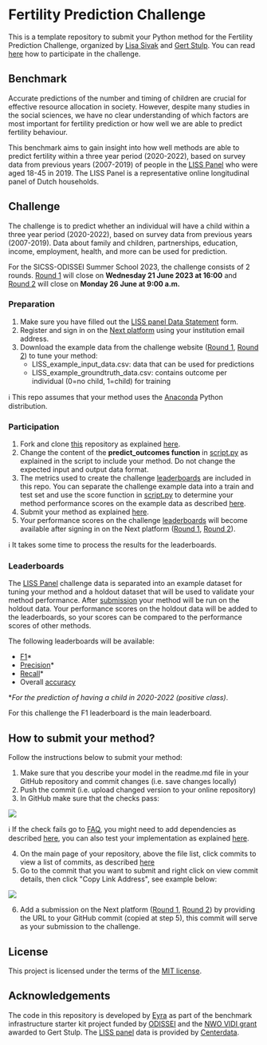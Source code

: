 # Fertility Prediction Challenge

This is a template repository to submit your Python method for the Fertility Prediction Challenge, organized by [Lisa Sivak](https://www.rug.nl/staff/e.sivak/cv) and [Gert Stulp](https://www.rug.nl/staff/g.stulp/). You can read [here](https://github.com/eyra/fertility-prediction-challenge/tree/master#participation) how to participate in the challenge.

## Benchmark

Accurate predictions of the number and timing of children are crucial for effective resource allocation in society. However, despite many studies in the social sciences, we have no clear understanding of which factors are most important for fertility prediction or how well we are able to predict fertility behaviour.

This benchmark aims to gain insight into how well methods are able to predict fertility within a three year period (2020-2022), based on survey data from previous years (2007-2019) of people in the [LISS Panel](https://www.centerdata.nl/en/liss-panel) who were aged 18-45 in 2019. The LISS Panel is a representative online longitudinal panel of Dutch households.

## Challenge

The challenge is to predict whether an individual will have a child within a three year period (2020-2022), based on survey data from previous years (2007-2019). Data about family and children, partnerships, education, income, employment, health, and more can be used for prediction.

For the SICSS-ODISSEI Summer School 2023, the challenge consists of 2 rounds. [Round 1](https://eyra.co/benchmark/5) will close on **Wednesday 21 June 2023 at 16:00** and [Round 2](https://eyra.co/benchmark/6) will close on **Monday 26 June at 9:00 a.m.**

### Preparation
1. Make sure you have filled out the [LISS panel Data Statement](https://statements.centerdata.nl/liss-panel-data-statement) form.
2. Register and sign in on the [Next platform](https://eyra.co/benchmark/5) using your institution email address.
3. Download the example data from the challenge website ([Round 1](https://eyra.co/benchmark/5), [Round 2](https://eyra.co/benchmark/6)) to tune your method:
   - LISS_example_input_data.csv: data that can be used for predictions
   - LISS_example_groundtruth_data.csv: contains outcome per individual (0=no child, 1=child) for training

ℹ️ This repo assumes that your method uses the [Anaconda](https://docs.conda.io/projects/conda/en/stable/user-guide/install/index.html) Python distribution.

### Participation

1. Fork and clone [this](https://github.com/eyra/fertility-prediction-challenge) repository as explained [here](https://github.com/eyra/fertility-prediction-challenge/wiki#how-to-fork-and-clone-this-repository).
2. Change the content of the **predict_outcomes function** in [script.py](https://github.com/eyra/fertility-prediction-challenge/blob/master/src/script.py) as explained in the script to include your method. Do not change the expected input and output data format.
3. The metrics used to create the challenge [leaderboards](https://github.com/eyra/fertility-prediction-challenge/tree/master#leaderboard) are included in this repo. You can separate the challenge example data into a train and test set and use the score function in [script.py](https://github.com/eyra/fertility-prediction-challenge/blob/master/src/script.py) to determine your method performance scores on the example data as described [here](https://github.com/eyra/fertility-prediction-challenge/wiki#how-to-evaluate-your-method).
4. Submit your method as explained [here](https://github.com/eyra/fertility-prediction-challenge/tree/master#how-to-submit-your-method).
5. Your performance scores on the challenge [leaderboards](https://github.com/eyra/fertility-prediction-challenge/tree/master#leaderboard) will become available after signing in on the Next platform ([Round 1](https://eyra.co/benchmark/5), [Round 2](https://eyra.co/benchmark/6)). 

ℹ️  It takes some time to process the results for the leaderboards.

### Leaderboards

The [LISS Panel](https://www.centerdata.nl/en/liss-panel) challenge data is separated into an example dataset for tuning your method and a holdout dataset that will be used to validate your method performance. After [submission](https://github.com/eyra/fertility-prediction-challenge/tree/master#how-to-submit-your-method) your method will be run on the holdout data. Your performance scores on the holdout data will be added to the leaderboards, so your scores can be compared to the performance scores of other methods.

The following leaderboards will be available:

- [F1](https://www.educative.io/answers/what-is-the-f1-score)\*
- [Precision](https://developers.google.com/machine-learning/crash-course/classification/precision-and-recall)\*
- [Recall](https://developers.google.com/machine-learning/crash-course/classification/precision-and-recall)\*
- Overall [accuracy](https://developers.google.com/machine-learning/crash-course/classification/accuracy)

\*_For the prediction of having a child in 2020-2022 (positive class)_.

For this challenge the F1 leaderboard is the main leaderboard.

## How to submit your method?

Follow the instructions below to submit your method:

1. Make sure that you describe your model in the readme.md file in your GitHub repository and commit changes (i.e. save changes locally)
2. Push the commit (i.e. upload changed version to your online repository)
3. In GitHub make sure that the checks pass:

![](https://github.com/eyra/fertility-prediction-challenge/blob/master/images/Checks%20passed.png)

ℹ️ If the check fails go to [FAQ](https://github.com/eyra/fertility-prediction-challenge/wiki#frequently-asked-questions), you might need to add dependencies as described [here](https://github.com/eyra/fertility-prediction-challenge/wiki#how-to-add-dependencies), you can also test your implementation as explained [here](https://github.com/eyra/fertility-prediction-challenge/wiki#how-to-test-your-implementation).

4. On the main page of your repository, above the file list, click commits to view a list of commits, as described [here](https://docs.github.com/en/pull-requests/committing-changes-to-your-project/creating-and-editing-commits/about-commits#about-commit-branches-and-tag-labels)
5. Go to the commit that you want to submit and right click on view commit details, then click "Copy Link Address", see example below:

![](https://github.com/eyra/fertility-prediction-challenge/blob/master/images/Copy%20link%20to%20commit.png)

6. Add a submission on the Next platform ([Round 1](https://eyra.co/benchmark/5), [Round 2](https://eyra.co/benchmark/6)) by providing the URL to your GitHub commit (copied at step 5), this commit will serve as your submission to the challenge.

## License

This project is licensed under the terms of the [MIT license](https://github.com/eyra/fertility-prediction-challenge/blob/master/LICENSE).

## Acknowledgements

The code in this repository is developed by [Eyra](https://eyra.co/) as part of the benchmark infrastructure starter kit project funded by [ODISSEI](https://odissei-data.nl/en/) and the [NWO VIDI grant](https://www.rug.nl/gmw/news/210714-vidi-gert-stulp?lang=en) awarded to Gert Stulp. The [LISS panel](https://www.centerdata.nl/en/liss-panel) data is provided by [Centerdata](https://www.centerdata.nl/).
